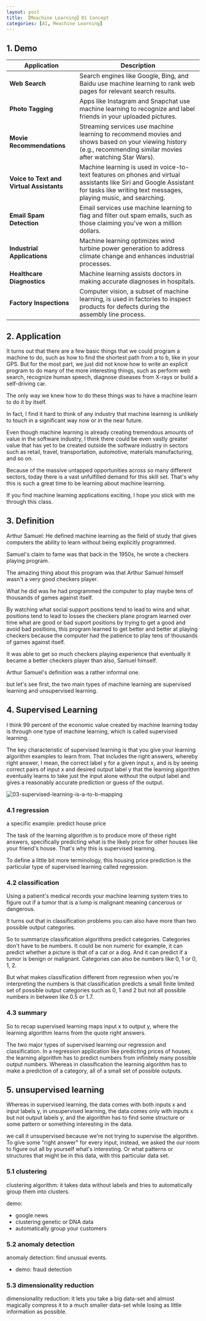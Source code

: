 ```yaml
---
layout: post
title: 【Meachine Learning】01 Concept
categories: [AI, Meachine Learning]
---
```


## 1. Demo

| **Application**                          | **Description**                                                                                                                                                                        |
| ---------------------------------------- | -------------------------------------------------------------------------------------------------------------------------------------------------------------------------------------- |
| **Web Search**                           | Search engines like Google, Bing, and Baidu use machine learning to rank web pages for relevant search results.                                                                        |
| **Photo Tagging**                        | Apps like Instagram and Snapchat use machine learning to recognize and label friends in your uploaded pictures.                                                                        |
| **Movie Recommendations**                | Streaming services use machine learning to recommend movies and shows based on your viewing history (e.g., recommending similar movies after watching Star Wars).                      |
| **Voice to Text and Virtual Assistants** | Machine learning is used in voice-to-text features on phones and virtual assistants like Siri and Google Assistant for tasks like writing text messages, playing music, and searching. |
| **Email Spam Detection**                 | Email services use machine learning to flag and filter out spam emails, such as those claiming you've won a million dollars.                                                           |
| **Industrial Applications**              | Machine learning optimizes wind turbine power generation to address climate change and enhances industrial processes.                                                                  |
| **Healthcare Diagnostics**               | Machine learning assists doctors in making accurate diagnoses in hospitals.                                                                                                            |
| **Factory Inspections**                  | Computer vision, a subset of machine learning, is used in factories to inspect products for defects during the assembly line process.                                                  |

## 2. Application

It turns out that there are a few basic things that we could program a machine to do, such as how to find the shortest path from a to b, like in your GPS. But for the most part, we just did not know how to write an explicit program to do many of the more interesting things, such as perform web search, recognize human speech, diagnose diseases from X-rays or build a self-driving car.

The only way we knew how to do these things was to have a machine learn to do it by itself.

In fact, I find it hard to think of any industry that machine learning is unlikely to touch in a significant way now or in the near future.

Even though machine learning is already creating tremendous amounts of value in the software industry, I think there could be even vastly greater value that has yet to be created outside the software industry in sectors such as retail, travel, transportation, automotive, materials manufacturing, and so on.

Because of the massive untapped opportunities across so many different sectors, today there is a vast unfulfilled demand for this skill set. That's why this is such a great time to be learning about machine learning.

If you find machine learning applications exciting, I hope you stick with me through this class.

## 3. Definition

Arthur Samuel: He defined machine learning as the field of study that gives computers the ability to learn without being explicitly programmed.

Samuel's claim to fame was that back in the 1950s, he wrote a checkers playing program.

The amazing thing about this program was that Arthur Samuel himself wasn't a very good checkers player.

What he did was he had programmed the computer to play maybe tens of thousands of games against itself.

By watching what social support positions tend to lead to wins and what positions tend to lead to losses the checkers plane program learned over time what are good or bad suport positions by trying to get a good and avoid bad positions, this program learned to get better and better at playing checkers because the computer had the patience to play tens of thousands of games against itself.

It was able to get so much checkers playing experience that eventually it became a better checkers player than also, Samuel himself.

Arthur Samuel's definition was a rather informal one.

but let's see first, the two main types of machine learning are supervised learning and unsupervised learning.

## 4. Supervised Learning

I think 99 percent of the economic value created by machine learning today is through one type of machine learning, which is called supervised learning.

The key characteristic of supervised learning is that you give your learning algorithm examples to learn from. That includes the right answers, whereby right answer, I mean, the correct label y for a given input x, and is by seeing correct pairs of input x and desired output label y that the learning algorithm eventually learns to take just the input alone without the output label and gives a reasonably accurate prediction or guess of the output.

![03-supervised-learning-is-a-to-b-mapping](/assets/images/ai-for-everyone/01-what-is-ai/03-ai-supervised-learning.png)

### 4.1 regression

a specific example: predict house price

The task of the learning algorithm is to produce more of these right answers, specifically predicting what is the likely price for other houses like your friend's house. That's why this is supervised learning.

To define a little bit more terminology, this housing price prediction is the particular type of supervised learning called regression.

### 4.2 classification

Using a patient's medical records your machine learning system tries to figure out if a tumor that is a lump is malignant meaning cancerous or dangerous.

It turns out that in classification problems you can also have more than two possible output categories.

So to summarize classification algorithms predict categories. Categories don't have to be numbers. It could be non numeric for example, it can predict whether a picture is that of a cat or a dog. And it can predict if a tumor is benign or malignant. Categories can also be numbers like 0, 1 or 0, 1, 2.

But what makes classification different from regression when you're interpreting the numbers is that classification predicts a small finite limited set of possible output categories such as 0, 1 and 2 but not all possible numbers in between like 0.5 or 1.7.

### 4.3 summary

So to recap supervised learning maps input x to output y, where the learning algorithm learns from the quote right answers.

The two major types of supervised learning our regression and classification.
In a regression application like predicting prices of houses, the learning algorithm has to predict numbers from infinitely many possible output numbers.
Whereas in classification the learning algorithm has to make a prediction of a category, all of a small set of possible outputs.

## 5. unsupervised learning

Whereas in supervised learning, the data comes with both inputs x and input labels y, in unsupervised learning, the data comes only with inputs x but not output labels y, and the algorithm has to find some structure or some pattern or something interesting in the data.

we call it unsupervised because we're not trying to supervise the algorithm. To give some "right answer" for every input, instead, we asked the our room to figure out all by yourself what's interesting. Or what patterns or structures that might be in this data, with this particular data set.

### 5.1 clustering

clustering algorithm: it takes data without labels and tries to automatically group them into clusters.

demo:

- google news
- clustering genetic or DNA data
- automatically group your customers

### 5.2 anomaly detection

anomaly detection: find unusual events.

- demo: fraud detection

### 5.3 dimensionality reduction

dimensionality reduction: it lets you take a big data-set and almost magically compress it to a much smaller data-set while losing as little information as possible.
